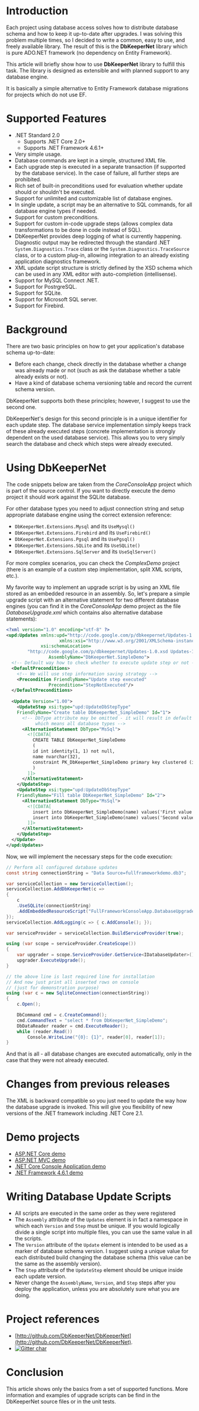 # Introduction

Each project using database access solves how to distribute database schema and how to keep it up-to-date after upgrades. I was solving this problem multiple times, so I decided to write a common, easy to use, and freely available library. The result of this is the **DbKeeperNet** library which is pure ADO.NET framework (no dependency on Entity Framework).

This article will briefly show how to use **DbKeeperNet** library to fulfill this task. The library is designed as extensible and with planned support to any database engine.

It is basically a simple alternative to Entity Framework database migrations for projects which do not use EF.

# Supported Features

* .NET Standard 2.0
  * Supports .NET Core 2.0+
  * Supports .NET Framework 4.6.1+
* Very simple usage.
* Database commands are kept in a simple, structured XML file.
* Each upgrade step is executed in a separate transaction (if supported by the database service). In the case of failure, all further steps are prohibited.
* Rich set of built-in preconditions used for evaluation whether update should or shouldn't be executed.
* Support for unlimited and customizable list of database engines.
* In single update, a script may be an alternative to SQL commands, for all database engine types if needed.
* Support for custom preconditions.
* Support for custom in-code upgrade steps (allows complex data transformations to be done in code instead of SQL).
* DbKeeperNet provides deep logging of what is currently happening. Diagnostic output may be redirected through the standard .NET `System.Diagnostics.Trace` class or the `System.Diagnostics.TraceSource` class, or to a custom plug-in, allowing integration to an already existing application diagnostics framework.
* XML update script structure is strictly defined by the XSD schema which can be used in any XML editor with auto-completion (intellisense).
* Support for MySQL Connect .NET.
* Support for PostrgreSQL.
* Support for SQLite.
* Support for Microsoft SQL server.
* Support for Firebird.

# Background

There are two basic principles on how to get your application's database schema up-to-date:

* Before each change, check directly in the database whether a change was already made or not (such as ask the database whether a table already exists or not).
* Have a kind of database schema versioning table and record the current schema version.

DbKeeperNet supports both these principles; however, I suggest to use the second one.

DbKeeperNet's design for this second principle is in a unique identifier for each update step. The database service implementation simply keeps track of these already executed steps (concrete implementation is strongly dependent on the used database service). This allows you to very simply search the database and check which steps were already executed.

# Using DbKeeperNet

The code snippets below are taken from the _CoreConsoleApp_ project which is part of the source control. If you want to directly execute 
the demo project it should work against the SQLite database. 

For other database types you need to adjust connection string and setup appropriate database engine using the correct extension reference:

* `DbKeeperNet.Extensions.Mysql`  and its `UseMysql()`
* `DbKeeperNet.Extensions.Firebird`  and its `UseFirebird()`
* `DbKeeperNet.Extensions.Pgsql`  and its `UsePgsql()`
* `DbKeeperNet.Extensions.SQLite`  and its `UseSQLite()`
* `DbKeeperNet.Extensions.SqlServer`  and its `UseSqlServer()`

For more complex scenarios, you can check the _ComplexDemo_ project (there is an example of a custom step implementation, split XML scripts, etc.).

My favorite way to implement an upgrade script is by using an XML file stored as an embedded resource in an assembly. So, let's prepare a simple upgrade script with an alternative statement for two different database engines (you can find it in the _CoreConsoleApp_ demo project as the file _DatabaseUpgrade.xml_ 
which contains also alternative database statements):

```xml
<?xml version="1.0" encoding="utf-8" ?>
<upd:Updates xmlns:upd="http://code.google.com/p/dbkeepernet/Updates-1.0.xsd"
                    xmlns:xsi="http://www.w3.org/2001/XMLSchema-instance"
             xsi:schemaLocation=
        "http://code.google.com/p/dbkeepernet/Updates-1.0.xsd Updates-1.0.xsd"
                AssemblyName="DbKeeperNet.SimpleDemo">
  <!-- Default way how to check whether to execute update step or not -->
  <DefaultPreconditions>
    <!-- We will use step information saving strategy -->
    <Precondition FriendlyName="Update step executed" 
                Precondition="StepNotExecuted"/>
  </DefaultPreconditions>
  
  <Update Version="1.00">
    <UpdateStep xsi:type="upd:UpdateDbStepType" 
    FriendlyName="Create table DbKeeperNet_SimpleDemo" Id="1">
      <!-- DbType attribute may be omitted - it will result in default value all
           which means all database types -->
      <AlternativeStatement DbType="MsSql">
        <![CDATA[
          CREATE TABLE DbKeeperNet_SimpleDemo
          (
          id int identity(1, 1) not null,
          name nvarchar(32),
          constraint PK_DbKeeperNet_SimpleDemo primary key clustered (id)
          )
        ]]>
      </AlternativeStatement>
    </UpdateStep>
    <UpdateStep xsi:type="upd:UpdateDbStepType" 
    FriendlyName="Fill table DbKeeperNet_SimpleDemo" Id="2">
      <AlternativeStatement DbType="MsSql">
        <![CDATA[
          insert into DbKeeperNet_SimpleDemo(name) values('First value');
          insert into DbKeeperNet_SimpleDemo(name) values('Second value');
        ]]>
      </AlternativeStatement>
    </UpdateStep>
  </Update>
</upd:Updates>
```
Now, we will implement the necessary steps for the code execution:
```csharp
// Perform all configured database updates
const string connectionString = "Data Source=fullframeworkdemo.db3";

var serviceCollection = new ServiceCollection();
serviceCollection.AddDbKeeperNet(c =>
{
    c
    .UseSQLite(connectionString)
    .AddEmbeddedResourceScript("FullFrameworkConsoleApp.DatabaseUpgrade.xml,FullFrameworkConsoleApp");
});
serviceCollection.AddLogging(c => { c.AddConsole(); });

var serviceProvider = serviceCollection.BuildServiceProvider(true);

using (var scope = serviceProvider.CreateScope())
{
    var upgrader = scope.ServiceProvider.GetService<IDatabaseUpdater>();
    upgrader.ExecuteUpgrade();
}

// the above line is last required line for installation
// And now just print all inserted rows on console
// (just for demonstration purpose)
using (var c = new SqliteConnection(connectionString))
{
    c.Open();

    DbCommand cmd = c.CreateCommand();
    cmd.CommandText = "select * from DbKeeperNet_SimpleDemo";
    DbDataReader reader = cmd.ExecuteReader();
    while (reader.Read())
        Console.WriteLine("{0}: {1}", reader[0], reader[1]);
}
```

And that is all - all database changes are executed automatically, only in the case that they were not already executed.

# Changes from previous releases

The XML is backward compatible so you just need to update the way how the database upgrade is invoked. This will give you flexibility of new versions
of the .NET framework including .NET Core 2.1.

# Demo projects

* [ASP.NET Core demo](https://github.com/DbKeeperNet/DbKeeperNet/tree/master/demos/ASPNETCore)
* [ASP.NET MVC demo](https://github.com/DbKeeperNet/DbKeeperNet/tree/master/demos/ASPNet)
* [.NET Core Console Application demo](https://github.com/DbKeeperNet/DbKeeperNet/tree/master/demos/CoreConsoleApp)
* [.NET Framework 4.6.1 demo](https://github.com/DbKeeperNet/DbKeeperNet/tree/master/demos/FullFrameworkConsoleApp) 

# Writing Database Update Scripts

* All scripts are executed in the same order as they were registered
* The `Assembly` attribute of the `Updates` element is in fact a namespace in which each `Version` and `Step` must be unique. If you would logically divide a single script into multiple files, you can use the same value in all the scripts.
* The `Version` attribute of the `Update` element is intended to be used as a marker of database schema version. I suggest using a unique value for each distributed build changing the database schema (this value can be the same as the assembly version).
* The `Step` attribute of the `UpdateStep` element should be unique inside each update version.
* Never change the `AssemblyName`, `Version`, and `Step` steps after you deploy the application, unless you are absolutely sure what you are doing.&nbsp;

# Project references

* [http://github.com/DbKeeperNet/DbKeeperNet](http://github.com/DbKeeperNet/DbKeeperNet).
* [![Gitter char](https://badges.gitter.im/gitterHQ/gitter.png)](https://gitter.im/dbkeepernet/Lobby)

# Conclusion

This article shows only the basics from a set of supported functions. More information and examples of upgrade scripts can be find in the DbKeeperNet source files or in the unit tests.
